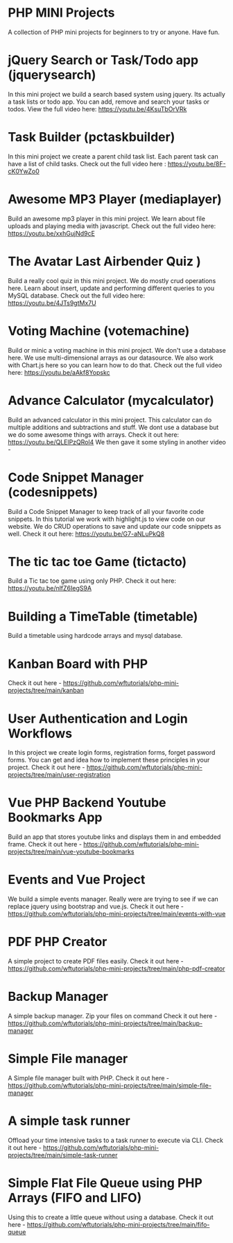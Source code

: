 # PHP MINI Projects
A collection of PHP mini projects for beginners to try or anyone. Have fun.

# jQuery Search or Task/Todo app (jquerysearch)
In this mini project we build a search based system using jquery.
Its actually a task lists or todo app.
You can add, remove and search your tasks or todos.
View the full video here: https://youtu.be/4KsuTbOrVRk

# Task Builder (pctaskbuilder)
In this mini project we create a parent child task list.
Each parent task can have a list of child tasks.
Check out the full video here : https://youtu.be/8F-cK0YwZo0

# Awesome MP3 Player (mediaplayer)
Build an awesome mp3 player in this mini project.
We learn about file uploads and playing media with javascript.
Check out the full video here: https://youtu.be/xxhGujNd9cE

# The Avatar Last Airbender Quiz )
Build a really cool quiz in this mini project.
We do mostly crud operations here. Learn about insert, update and
performing different queries to you MySQL database.
Check out the full video here: https://youtu.be/4JTs9gtMx7U

# Voting Machine (votemachine)
Build or minic a voting machine in this mini project.
We don't use a database here. We use multi-dimensional arrays as our datasource.
We also work with Chart.js here so you can learn how to do that.
Check out the full video here: https://youtu.be/aAkf8Yopskc

# Advance Calculator (mycalculator)
Build an advanced calculator in this mini project.
This calculator can do multiple additions and subtractions and stuff.
We dont use a database but we do some awesome things with arrays.
Check it out here: https://youtu.be/QLElPzQRol4
We then gave it some styling in another video -

# Code Snippet Manager (codesnippets)
Build a Code Snippet Manager to keep track of all your favorite code snippets.
In this tutorial we work with highlight.js to view code on our website.
We do CRUD operations to save and update our code snippets as well.
Check it out here: https://youtu.be/G7-aNLuPkQ8

# The tic tac toe Game (tictacto)
Build a Tic tac toe game using only PHP.
Check it out here: https://youtu.be/nlfZ6IegS9A

# Building a TimeTable (timetable)
Build a timetable using hardcode arrays and mysql database.

# Kanban Board with PHP
Check it out here - https://github.com/wftutorials/php-mini-projects/tree/main/kanban

# User Authentication and Login Workflows
In this project we create login forms, registration forms, forget password forms.
You can get and idea how to implement these principles in your project.
Check it out here - https://github.com/wftutorials/php-mini-projects/tree/main/user-registration


# Vue PHP Backend Youtube Bookmarks App
Build an app that stores youtube links and displays them in and embedded frame.
Check it out here - https://github.com/wftutorials/php-mini-projects/tree/main/vue-youtube-bookmarks

# Events and Vue Project
We build a simple events manager. Really were are trying to see if we can replace jquery using bootstrap and
vue.js.
Check it out here - https://github.com/wftutorials/php-mini-projects/tree/main/events-with-vue

# PDF PHP Creator
A simple project to create PDF files easily.
Check it out here - https://github.com/wftutorials/php-mini-projects/tree/main/php-pdf-creator

# Backup Manager
A simple backup manager. Zip your files on command
Check it out here - https://github.com/wftutorials/php-mini-projects/tree/main/backup-manager

# Simple File manager
A  Simple file manager built with PHP.
Check it out here - https://github.com/wftutorials/php-mini-projects/tree/main/simple-file-manager

# A simple task runner
Offload your time intensive tasks to a task runner to execute via CLI.
Check it out here - https://github.com/wftutorials/php-mini-projects/tree/main/simple-task-runner

# Simple Flat File Queue using PHP Arrays (FIFO and LIFO)
Using this to create a little queue without using a database.
Check it out here - https://github.com/wftutorials/php-mini-projects/tree/main/fifo-queue
